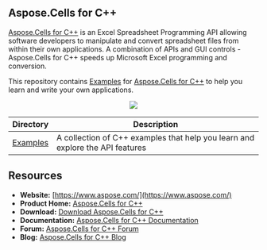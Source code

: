 ## Aspose.Cells for C++

[Aspose.Cells for C++](https://www.aspose.com/products/cells/cpp) is an Excel Spreadsheet Programming API allowing software developers to manipulate and convert spreadsheet files from within their own applications. A combination of APIs and GUI controls - Aspose.Cells for C++ speeds up Microsoft Excel programming and conversion.

This repository contains [Examples](Examples) for [Aspose.Cells for C++](https://www.aspose.com/products/cells/cpp) to help you learn and write your own applications.

<p align="center">
  <a title="Download ZIP" href="https://github.com/aspose-cells/Aspose.Cells-for-c/archive/master.zip">
    <img src="http://i.imgur.com/hwNhrGZ.png" />
  </a>
</p>

Directory | Description
--------- | -----------
[Examples](Examples)  | A collection of C++ examples that help you learn and explore the API features

## Resources

* **Website:** [https://www.aspose.com/](https://www.aspose.com/)
* **Product Home:** [Aspose.Cells for C++](https://www.aspose.com/products/cells/cpp)
* **Download:** [Download Aspose.Cells for C++](https://downloads.aspose.com/cells/cpp)
* **Documentation:** [Aspose.Cells for C++ Documentation](https://docs.aspose.com/display/cellscpp/Home)
* **Forum:** [Aspose.Cells for C++ Forum](https://forum.aspose.com/c/cells)
* **Blog:** [Aspose.Cells for C++ Blog](https://blog.aspose.com/category/aspose-products/aspose-cells-product-family/)
